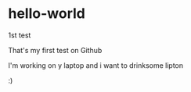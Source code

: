 # hello-world
1st test

That's my first test on Github

I'm working on y laptop and i want to drinksome lipton 

:)

